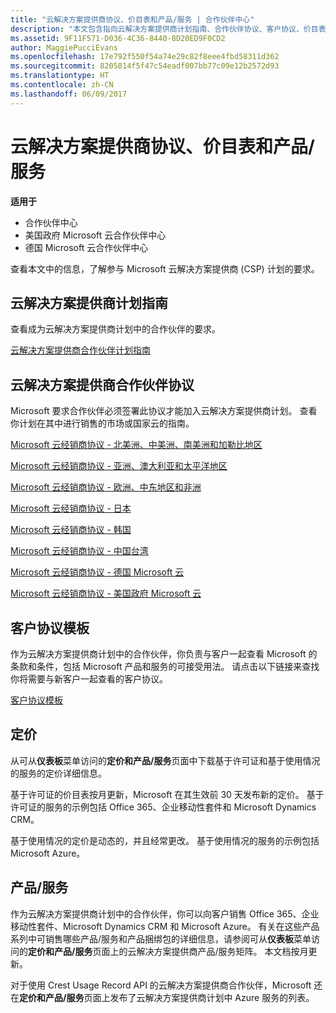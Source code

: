 ```yaml
---
title: "云解决方案提供商协议、价目表和产品/服务 | 合作伙伴中心"
description: "本文包含指向云解决方案提供商计划指南、合作伙伴协议、客户协议、价目表和产品/服务的链接。"
ms.assetid: 9F11F571-D036-4C36-8440-8D20ED9F0CD2
author: MaggiePucciEvans
ms.openlocfilehash: 17e792f550f54a74e29c82f8eee4fbd58311d362
ms.sourcegitcommit: 8205814f5f47c54eadf007bb77c09e12b2572d93
ms.translationtype: HT
ms.contentlocale: zh-CN
ms.lasthandoff: 06/09/2017
---
```

# <a name="cloud-solution-provider-agreements-price-lists-and-offers"></a>云解决方案提供商协议、价目表和产品/服务

**适用于**

-  合作伙伴中心
-  美国政府 Microsoft 云合作伙伴中心
-  德国 Microsoft 云合作伙伴中心


查看本文中的信息，了解参与 Microsoft 云解决方案提供商 (CSP) 计划的要求。 

## <a href="" id="programguide"></a>云解决方案提供商计划指南


查看成为云解决方案提供商计划中的合作伙伴的要求。

[云解决方案提供商合作伙伴计划指南](http://go.microsoft.com/fwlink/p/?LinkId=617100)

## <a href="" id="partneragreement"></a>云解决方案提供商合作伙伴协议


Microsoft 要求合作伙伴必须签署此协议才能加入云解决方案提供商计划。 查看你计划在其中进行销售的市场或国家云的指南。

[Microsoft 云经销商协议 - 北美洲、中美洲、南美洲和加勒比地区](http://go.microsoft.com/fwlink/p/?LinkId=617094)

[Microsoft 云经销商协议 - 亚洲、澳大利亚和太平洋地区](http://go.microsoft.com/fwlink/p/?LinkId=617095)

[Microsoft 云经销商协议 - 欧洲、中东地区和非洲](http://go.microsoft.com/fwlink/p/?LinkId=617096)

[Microsoft 云经销商协议 - 日本](http://go.microsoft.com/fwlink/p/?LinkId=617097)

[Microsoft 云经销商协议 - 韩国](http://go.microsoft.com/fwlink/p/?LinkId=617098)

[Microsoft 云经销商协议 - 中国台湾](http://go.microsoft.com/fwlink/p/?LinkId=617099)

[Microsoft 云经销商协议 - 德国 Microsoft 云](https://go.microsoft.com/fwlink/p/?linkid=831385)

[Microsoft 云经销商协议 - 美国政府 Microsoft 云](https://go.microsoft.com/fwlink/p/?linkid=843364)

## <a href="" id="customeragreementtemplate"></a>客户协议模板


作为云解决方案提供商计划中的合作伙伴，你负责与客户一起查看 Microsoft 的条款和条件，包括 Microsoft 产品和服务的可接受用法。 请点击以下链接来查找你将需要与新客户一起查看的客户协议。 

[客户协议模板](agreements.md)

## <a name="pricing"></a>定价


从可从**仪表板**菜单访问的**定价和产品/服务**页面中下载基于许可证和基于使用情况的服务的定价详细信息。 

基于许可证的价目表按月更新，Microsoft 在其生效前 30 天发布新的定价。 基于许可证的服务的示例包括 Office 365、企业移动性套件和 Microsoft Dynamics CRM。 

基于使用情况的定价是动态的，并且经常更改。 基于使用情况的服务的示例包括 Microsoft Azure。


## <a name="offers"></a>产品/服务


作为云解决方案提供商计划中的合作伙伴，你可以向客户销售 Office 365、企业移动性套件、Microsoft Dynamics CRM 和 Microsoft Azure。 有关在这些产品系列中可销售哪些产品/服务和产品捆绑包的详细信息，请参阅可从**仪表板**菜单访问的**定价和产品/服务**页面上的云解决方案提供商产品/服务矩阵。 本文档按月更新。

对于使用 Crest Usage Record API 的云解决方案提供商合作伙伴，Microsoft 还在**定价和产品/服务**页面上发布了云解决方案提供商计划中 Azure 服务的列表。


